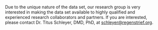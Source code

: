 Due to the unique nature of the data set, our research group is very interested in making the data set available to highly qualified and experienced research collaborators and partners. If you are interested, please contact Dr. Titus Schleyer, DMD, PhD, at <a href="mailto:schleyer@regenstrief.org" target="_blank">schleyer@regenstrief.org</a>.
